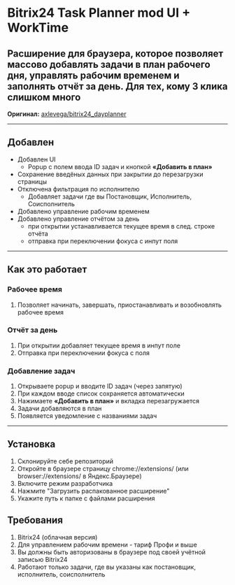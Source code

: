 # Bitrix24 Task Planner mod UI + WorkTime 
Расширение для браузера, которое позволяет массово добавлять задачи в план рабочего дня, управлять рабочим временем и заполнять отчёт за день. Для тех, кому 3 клика слишком много
--
**Оригинал:** [axlevega/bitrix24_dayplanner](https://github.com/axlevega/bitrix24_dayplanner)

---

## Добавлен

- Добавлен UI
    - Popup с полем ввода ID задач и кнопкой **«Добавить в план»**
- Сохранение введёных данных при закрытии до перезагрузки страницы
- Отключена фильтрация по исполнителю
    - Добавляет задачи где вы Постановщик, Исполнитель, Соисполнитель
- Добавлено управление рабочим временем
- Добавлено управление отчётом за день
  - при открытии устанавливается текущее время в след. строке отчёта
  - отправка при переключении фокуса с инпут поля

---

## Как это работает

### Рабочее время
 1. Позволяет начинать, завершать, приостанавливать и возобновлять рабочее время

### Отчёт за день
1. При открытии добавляет текущее время в инпут поле
2. Отправка при переключении фокуса с поля

### Добавление задач
1. Открываете popup и вводите ID задач (через запятую)
2. При каждом вводе список сохраняется автоматически
3. Нажимаете **«Добавить в план»** и вкладка перезагружается
4. Задачи добавляются в план
5. Появляется уведомление с названиями задач

---

## Установка

1. Склонируйте себе репозиторий
2. Откройте в браузере страницу chrome://extensions/ (или browser://extensions/ в Яндекс.Браузере)
3. Включите режим разработчика
4. Нажмите "Загрузить распакованное расширение"
5. Укажите путь к папке с файлами расширения

## Требования
1. Bitrix24 (облачная версия)
2. Для управлением рабочим времени - тариф Профи и выше
3. Вы должны быть авторизованы в браузере под своей учётной записью Bitrix24
4. Работают только задачи, где вы указаны как постановщик, исполнитель, соисполнитель
